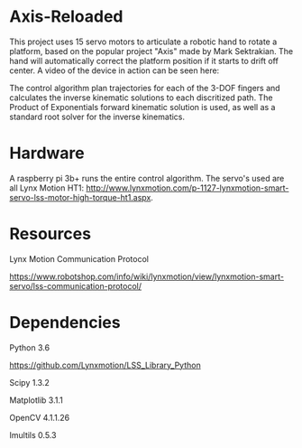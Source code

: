 # Axis-Reloaded
This project uses 15 servo motors to articulate a robotic hand to rotate a platform, based on the popular project "Axis" made by Mark Sektrakian.  The hand will automatically correct the platform position if it starts to drift off center.  A video of the device in action can be seen here:


The control algorithm plan trajectories for each of the 3-DOF fingers and calculates the inverse kinematic solutions to each discritized path.  The Product of Exponentials forward kinematic solution is used, as well as a standard root solver for the inverse kinematics.  

# Hardware
A raspberry pi 3b+ runs the entire control algorithm.  The servo's used are all Lynx Motion HT1: http://www.lynxmotion.com/p-1127-lynxmotion-smart-servo-lss-motor-high-torque-ht1.aspx.


# Resources
Lynx Motion Communication Protocol

https://www.robotshop.com/info/wiki/lynxmotion/view/lynxmotion-smart-servo/lss-communication-protocol/


# Dependencies
Python 3.6

https://github.com/Lynxmotion/LSS_Library_Python

Scipy 1.3.2

Matplotlib 3.1.1

OpenCV 4.1.1.26

Imultils 0.5.3
